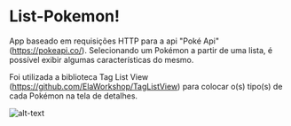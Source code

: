 # List-Pokemon!

App baseado em requisições HTTP para a api "Poké Api" (https://pokeapi.co/). 
Selecionando um Pokémon a partir de uma lista, é possível exibir algumas características do mesmo.

Foi utilizada a biblioteca Tag List View (https://github.com/ElaWorkshop/TagListView) para colocar o(s) tipo(s) de cada Pokémon na tela de detalhes.


![alt-text](https://github.com/AdrianoAntoniev/List-Pokemon/blob/master/pokemon.gif)
